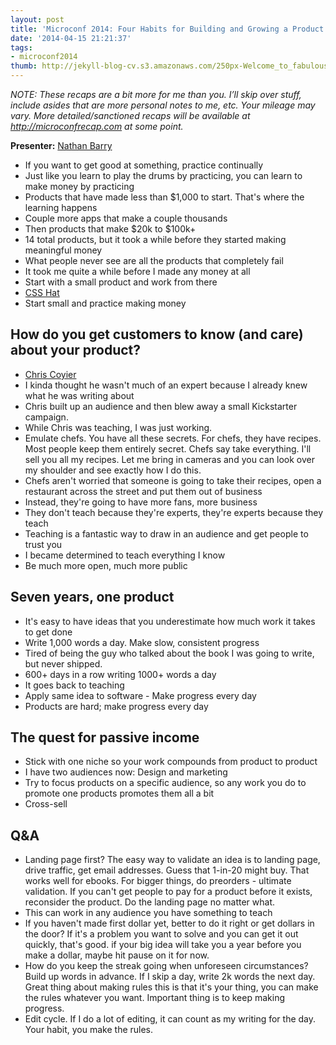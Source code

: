 ```yaml
---
layout: post
title: 'Microconf 2014: Four Habits for Building and Growing a Product Empire'
date: '2014-04-15 21:21:37'
tags:
- microconf2014
thumb: http://jekyll-blog-cv.s3.amazonaws.com/250px-Welcome_to_fabulous_las_vegas_sign.jpg
---
```


_NOTE: These recaps are a bit more for me than you. I’ll skip over stuff, include asides that are more personal notes to me, etc. Your mileage may vary. More detailed/sanctioned recaps will be available at http://microconfrecap.com at some point._

**Presenter:** [Nathan Barry](https://twitter.com/nathanbarry)

* If you want to get good at something, practice continually
* Just like you learn to play the drums by practicing, you can learn to make money by practicing
* Products that have made less than $1,000 to start. That's where the learning happens
* Couple more apps that make a couple thousands
* Then products that make $20k to $100k+
* 14 total products, but it took a while before they started making meaningful money
* What people never see are all the products that completely fail
* It took me quite a while before I made any money at all
* Start with a small product and work from there
* [CSS Hat][4154-001]
* Start small and practice making money

## How do you get customers to know (and care) about your product?

* [Chris Coyier](http://css-tricks.com)
* I kinda thought he wasn't much of an expert because I already knew what he was writing about
* Chris built up an audience and then blew away a small Kickstarter campaign.
* While Chris was teaching, I was just working.
* Emulate chefs. You have all these secrets. For chefs, they have recipes. Most people keep them entirely secret. Chefs say take everything. I'll sell you all my recipes. Let me bring in cameras and you can look over my shoulder and see exactly how I do this.
* Chefs aren't worried that someone is going to take their recipes, open a restaurant across the street and put them out of business
* Instead, they're going to have more fans, more business
* They don't teach because they're experts, they're experts because they teach
* Teaching is a fantastic way to draw in an audience and get people to trust you
* I became determined to teach everything I know
* Be much more open, much more public

## Seven years, one product

* It's easy to have ideas that you underestimate how much work it takes to get done
* Write 1,000 words a day. Make slow, consistent progress
* Tired of being the guy who talked about the book I was going to write, but never shipped.
* 600+ days in a row writing 1000+ words a day
* It goes back to teaching
* Apply same idea to software - Make progress every day
* Products are hard; make progress every day

## The quest for passive income

* Stick with one niche so your work compounds from product to product
* I have two audiences now: Design and marketing
* Try to focus products on a specific audience, so any work you do to promote one products promotes them all a bit
* Cross-sell

## Q&A

* Landing page first? The easy way to validate an idea is to landing page, drive traffic, get email addresses. Guess that 1-in-20 might buy. That works well for ebooks. For bigger things, do preorders - ultimate validation. If you can't get people to pay for a product before it exists, reconsider the product. Do the landing page no matter what.
* This can work in any audience you have something to teach
* If you haven't made first dollar yet, better to do it right or get dollars in the door? If it's a problem you want to solve and you can get it out quickly, that's good. if your big idea will take you a year before you make a dollar, maybe hit pause on it for now.
* How do you keep the streak going when unforeseen circumstances? Build up words in advance. If I skip a day, write 2k words the next day. Great thing about making rules this is that it's your thing, you can make the rules whatever you want. Important thing is to keep making progress.
* Edit cycle. If I do a lot of editing, it can count as my writing for the day. Your habit, you make the rules. 

[4154-001]: http://csshat.com/
